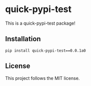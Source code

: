 # quick-pypi-test

This is a quick-pypi-test package!

## Installation
```pip
pip install quick-pypi-test==0.0.1a0
```

## License
This project follows the MIT license.
